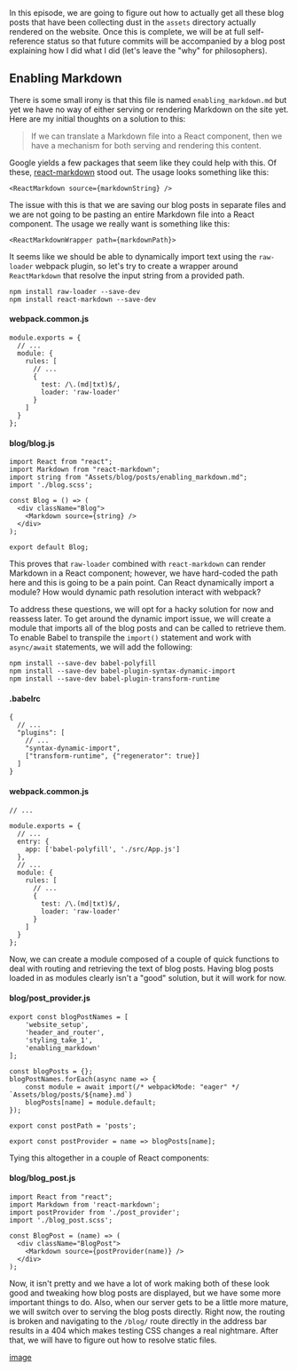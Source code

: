 In this episode, we are going to figure out how to actually get all these blog posts that have been collecting dust in the `assets` directory actually rendered on the website. Once this is complete, we will be at full self-reference status so that future commits will be accompanied by a blog post explaining how I did what I did (let's leave the "why" for philosophers).

## Enabling Markdown
There is some small irony is that this file is named `enabling_markdown.md` but yet we have no way of either serving or rendering Markdown on the site yet. Here are my initial thoughts on a solution to this:

> If we can translate a Markdown file into a React component, then we have a mechanism for both serving and rendering this content.

Google yields a few packages that seem like they could help with this. Of these, [react-markdown](https://rexxars.github.io/react-markdown/) stood out. The usage looks something like this:

```
<ReactMarkdown source={markdownString} />
```

The issue with this is that we are saving our blog posts in separate files and we are not going to be pasting an entire Markdown file into a React component. The usage we really want is something like this:

```
<ReactMarkdownWrapper path={markdownPath}>
```

It seems like we should be able to dynamically import text using the `raw-loader` webpack plugin, so let's try to create a wrapper around `ReactMarkdown` that resolve the input string from a provided path.

```
npm install raw-loader --save-dev
npm install react-markdown --save-dev
```

#### webpack.common.js
```
module.exports = {
  // ...
  module: {
    rules: [
      // ...
      {
        test: /\.(md|txt)$/,
        loader: 'raw-loader'
      }
    ]
  }
};
```

#### blog/blog.js
```
import React from "react";
import Markdown from "react-markdown";
import string from "Assets/blog/posts/enabling_markdown.md";
import './blog.scss';

const Blog = () => (
  <div className="Blog">
    <Markdown source={string} />
  </div>
);

export default Blog;
```

This proves that `raw-loader` combined with `react-markdown` can render Markdown in a React component; however, we have hard-coded the path here and this is going to be a pain point. Can React dynamically import a module? How would dynamic path resolution interact with webpack? 

To address these questions, we will opt for a hacky solution for now and reassess later. To get around the dynamic import issue, we will create a module that imports all of the blog posts and can be called to retrieve them. To enable Babel to transpile the `import()` statement and work with `async/await` statements, we will add the following:

```
npm install --save-dev babel-polyfill
npm install --save-dev babel-plugin-syntax-dynamic-import
npm install --save-dev babel-plugin-transform-runtime
```

#### .babelrc
```
{
  // ...
  "plugins": [
    // ...
    "syntax-dynamic-import",
    ["transform-runtime", {"regenerator": true}]
  ]
}
```

#### webpack.common.js
```
// ...

module.exports = {
  // ...
  entry: {
    app: ['babel-polyfill', './src/App.js']
  },
  // ...
  module: {
    rules: [
      // ...
      {
        test: /\.(md|txt)$/,
        loader: 'raw-loader'
      }
    ]
  }
};

```

Now, we can create a module composed of a couple of quick functions to deal with routing and retrieving the text of blog posts. Having blog posts loaded in as modules clearly isn't a "good" solution, but it will work for now.

#### blog/post_provider.js
```
export const blogPostNames = [
    'website_setup',
    'header_and_router',
    'styling_take_1',
    'enabling_markdown'
];

const blogPosts = {};
blogPostNames.forEach(async name => {
    const module = await import(/* webpackMode: "eager" */ `Assets/blog/posts/${name}.md`)
    blogPosts[name] = module.default;
});

export const postPath = 'posts';

export const postProvider = name => blogPosts[name];
```

Tying this altogether in a couple of React components:

#### blog/blog_post.js
```
import React from "react";
import Markdown from 'react-markdown';
import postProvider from './post_provider';
import './blog_post.scss';

const BlogPost = (name) => (
  <div className="BlogPost">
    <Markdown source={postProvider(name)} />
  </div>
);
```

Now, it isn't pretty and we have a lot of work making both of these look good and tweaking how blog posts are displayed, but we have some more important things to do. Also, when our server gets to be a little more mature, we will switch over to serving the blog posts directly. Right now, the routing is broken and navigating to the `/blog/` route directly in the address bar results in a 404 which makes testing CSS changes a real nightmare. After that, we will have to figure out how to resolve static files.

[image](Assets/blog/images/enabling_markdown.png)